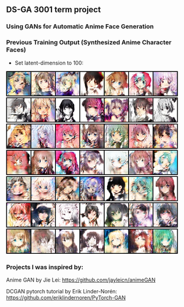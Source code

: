## DS-GA 3001 term project

### Using GANs for Automatic Anime Face Generation

### Previous Training Output (Synthesized Anime Character Faces)

* Set latent-dimension to 100:

![1441.png](https://github.com/yuepingwang/DCGAN_anime/blob/master/images/1441.png)
![3121.png](https://github.com/yuepingwang/DCGAN_anime/blob/master/images/3121.png)
![2161.png](https://github.com/yuepingwang/DCGAN_anime/blob/master/images/2161.png)
![2641.png](https://github.com/yuepingwang/DCGAN_anime/blob/master/images/2641.png) 
![1921.png](https://github.com/yuepingwang/DCGAN_anime/blob/master/images/1921.png)
![3361.png](https://github.com/yuepingwang/DCGAN_anime/blob/master/images/3361.png)
![7921.png](https://github.com/yuepingwang/DCGAN_anime/blob/master/images/7921.png)

### Projects I was inspired by:

Anime GAN by Jie Lei: https://github.com/jayleicn/animeGAN

DCGAN pytorch tutorial by Erik Linder-Norén: https://github.com/eriklindernoren/PyTorch-GAN

